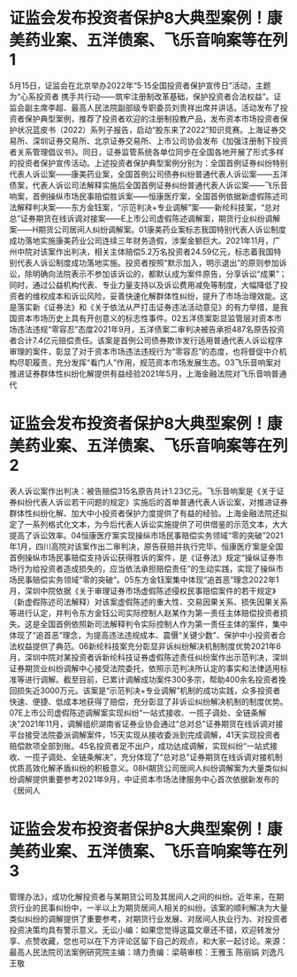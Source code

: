# 证监会发布投资者保护8大典型案例！康美药业案、五洋债案、飞乐音响案等在列1

5月15日，证监会在北京举办2022年“5·15全国投资者保护宣传日”活动，主题为“心系投资者 携手共行动——筑牢注册制改革基础，保护投资者合法权益”。证监会副主席李超、最高人民法院副部级专职委员刘贵祥出席并讲话。活动发布了投资者保护典型案例，推荐了投资者欢迎的注册制投教产品，发布资本市场投资者保护状况蓝皮书（2022）系列子报告，启动“股东来了2022”知识竞赛。上海证券交易所、深圳证券交易所、北京证券交易所、上市公司协会发布《加强注册制下投资者关系管理倡议书》。同日，证券监管系统各单位同步在全国各地开展了形式多样的投资者保护宣传活动。上述投资者保护典型案例分别为：全国首例证券纠纷特别代表人诉讼案——康美药业案，全国首例公司债券纠纷普通代表人诉讼案——五洋债案，代表人诉讼司法解释实施后全国首例证券纠纷普通代表人诉讼案——飞乐音响案，首例操纵市场民事赔偿胜诉案——恒康医疗案，全国首例依据新虚假陈述司法解释判决案——东方金钰案，“示范判决+专业调解”案——新纶科技案，“总对总”证券期货在线诉调对接案——E上市公司虚假陈述调解案，期货行业纠纷调解案——H期货公司居间人纠纷调解案。01康美药业案标志我国特别代表人诉讼制度成功落地实施康美药业公司连续三年财务造假，涉案金额巨大。2021年11月，广州中院对该案作出判决，相关主体赔偿5.2万名投资者24.59亿元，标志着我国特别代表人诉讼制度成功落地实施。投资者按照“默示加入，明示退出”的原则参加诉讼，除明确向法院表示不参加该诉讼的，都默认成为案件原告，分享诉讼“成果”；同时，通过公益机构代表、专业力量支持以及诉讼费用减免等制度，大幅降低了投资者的维权成本和诉讼风险，妥善快速化解群体性纠纷，提升了市场治理效能。这是落实新《证券法》和《关于依法从严打击证券违法活动意见》的有力举措，是我国资本市场历史上具有开创意义的标志性事件。02五洋债案彰显监管层对资本市场违法违规“零容忍”态度2021年9月，五洋债案二审判决被告承担487名原告投资者合计7.4亿元赔偿责任。该案是首例公司债券欺诈发行适用普通代表人诉讼程序审理的案件，彰显了对于资本市场违法违规行为“零容忍”的态度，也将督促中介机构尽职履责，充分发挥“看门人”作用，规范资本市场发展生态。03飞乐音响案对推进证券群体性纠纷化解提供有益经验2021年5月，上海金融法院对飞乐音响普通代

# 证监会发布投资者保护8大典型案例！康美药业案、五洋债案、飞乐音响案等在列2

表人诉讼案作出判决：被告赔偿315名原告共计1.23亿元。飞乐音响案是《关于证券纠纷代表人诉讼若干问题的规定》实施后的首单普通代表人诉讼案，对推进证券群体性纠纷化解、加大中小投资者保护力度提供了有益的经验。上海金融法院还拟定了一系列格式化文本，为今后代表人诉讼实施提供了可供借鉴的示范文本，大大提高了诉讼效率。04恒康医疗案实现操纵市场民事赔偿实务领域“零的突破”2021年1月，四川高院对该案作出二审判决，原告获赔并执行完毕。恒康医疗案是全国首例操纵市场民事赔偿支持诉讼获得胜诉的案件，是《证券法》规定“操纵证券市场行为给投资者造成损失的，应当依法承担赔偿责任”的生动实践，实现了操纵市场民事赔偿实务领域“零的突破”。05东方金钰案集中体现“追首恶”理念2022年1月，深圳中院依据《关于审理证券市场虚假陈述侵权民事赔偿案件的若干规定》（新虚假陈述司法解释）对该案虚假陈述的重大性、交易因果关系、损失因果关系等进行认定，并判令东方金钰公司实际控制人赵某作为第一责任主体赔偿投资者损失。这是全国首例依照新司法解释判令实际控制人作为第一责任主体的案件，集中体现了“追首恶”理念，为提高违法违规成本、震慑“关键少数”、保护中小投资者合法权益提供了典范。06新纶科技案充分彰显非诉纠纷解决机制制度优势2021年6月，深圳中院对某投资者诉新纶科技证券虚假陈述责任纠纷案作出示范判决，深圳证券期货业纠纷调解中心接受法院委托，依照示范判决所认定的事实和法律适用标准等进行调解。截至目前，已累计调解成功案件300多宗，帮助400余名投资者挽回损失近3000万元。该案是“示范判决+专业调解”机制的成功实践，众多投资者快速、便捷、低成本地获得了赔偿，充分彰显了非诉讼纠纷解决机制的制度优势。07E上市公司虚假陈述调解案实现纠纷“一站式接收、一揽子调处、全链条解决”2021年11月，调解组织湖南省证券业协会通过“总对总”证券期货在线诉调对接平台接受法院委派调解案件，15天实现从接收委派到完成调解，41天实现投资者赔偿款项全部到账。45名投资者足不出户，成功达成调解，实现纠纷“一站式接收、一揽子调处、全链条解决”，充分体现了“总对总”证券期货在线诉调对接机制优质高效化解矛盾纠纷的积极意义。08H期货公司居间人纠纷调解案为大量类似纠纷调解提供重要参考2021年9月，中证资本市场法律服务中心首次依据新发布的《居间人

# 证监会发布投资者保护8大典型案例！康美药业案、五洋债案、飞乐音响案等在列3

管理办法》，成功化解投资者与某期货公司及其居间人之间的纠纷。近年来，在期货行业的民事纠纷中，一半以上为期货居间人相关的纠纷。该案的顺利解决为大量类似纠纷的调解提供了重要参考，对期货行业发展、对居间人执业行为、对投资者投资决策均具有警示意义。无讼小编：如果您觉得这篇文章还不错，欢迎转发分享、点赞收藏，您也可以在下方评论区留下自己的观点，和大家一起讨论。来源：最高人民法院司法案例研究院主编：靖力责编：梁萌审核：王雅玉 陈丽娟 刘逸凡 王敬

